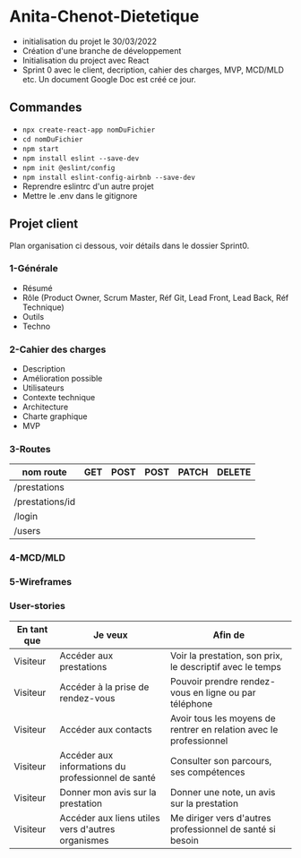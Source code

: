 # Anita-Chenot-Dietetique

- initialisation du projet le 30/03/2022
- Création d'une branche de développement
- Initialisation du project avec React
- Sprint 0 avec le client, decription, cahier des charges, MVP, MCD/MLD etc. Un document Google Doc est créé ce jour.

## Commandes

- `npx create-react-app nomDuFichier`
- `cd nomDuFichier`
- `npm start`
- `npm install eslint --save-dev`
- `npm init @eslint/config`
- `npm install eslint-config-airbnb --save-dev`
- Reprendre eslintrc d'un autre projet
- Mettre le .env dans le gitignore

## Projet client

Plan organisation ci dessous, voir détails dans le dossier Sprint0.

### 1-Générale

- Résumé
- Rôle (Product Owner, Scrum Master, Réf Git, Lead Front, Lead Back, Réf Technique)
- Outils
- Techno

### 2-Cahier des charges

- Description
- Amélioration possible
- Utilisateurs
- Contexte technique
- Architecture
- Charte graphique
- MVP

### 3-Routes

| nom route  | GET | POST | POST | PATCH | DELETE |
| - | - | - | - | - | - |
| /prestations|
| /prestations/id |
| /login |
| /users |

### 4-MCD/MLD

### 5-Wireframes


### User-stories

| En tant que  | Je veux | Afin de |
| - | - | - |
| Visiteur | Accéder aux prestations | Voir la prestation, son prix, le descriptif avec le temps |
| Visiteur | Accéder à la prise de rendez-vous | Pouvoir prendre rendez-vous en ligne ou par téléphone |
| Visiteur | Accéder aux contacts | Avoir tous les moyens de rentrer en relation avec le professionnel |
| Visiteur | Accéder aux informations du professionnel de santé | Consulter son parcours, ses compétences |
| Visiteur | Donner mon avis sur la prestation | Donner une note, un avis sur la prestation |
| Visiteur | Accéder aux liens utiles vers d'autres organismes | Me diriger vers d'autres professionnel de santé si besoin |

